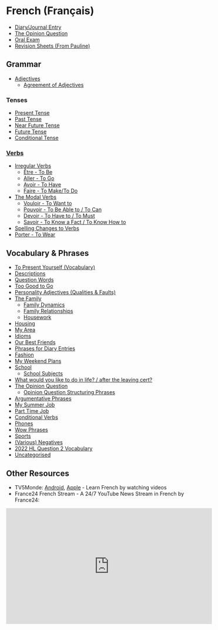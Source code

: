 # French (Français)

- [Diary/Journal Entry](diary-entry.md)
- [The Opinion Question](opinion-question.md)
- [Oral Exam](oral-exam.md)
- [Revision Sheets (From Pauline)](pauline-revision-sheets.md)

## Grammar

- [Adjectives](grammar/adjectives.md)
  - [Agreement of Adjectives](grammar/adjectives/agreement-of-adjectives.md)

### Tenses

- [Present Tense](grammar/tenses/present-tense.md)
- [Past Tense](grammar/tenses/past-tense.md)
- [Near Future Tense](grammar/tenses/near-future-tense.md)
- [Future Tense](grammar/tenses/future-tense.md)
- [Conditional Tense](grammar/tenses/conditional-tense.md)

### [Verbs](grammar/verbs/verbs.md)

- [Irregular Verbs](grammar/verbs/verbs.md#irregular-verbs) <!--In Anki-->
  - [Être - To Be](grammar/verbs/verbs.md#être---to-be) <!--In Anki-->
  - [Aller - To Go](grammar/verbs/verbs.md#aller---to-go) <!--In Anki-->
  - [Avoir - To Have](grammar/verbs/verbs.md#avoir---to-have) <!--In Anki-->
  - [Faire - To Make/To Do](grammar/verbs/verbs.md#faire---to-maketo-do) <!--In Anki-->
- [The Modal Verbs](grammar/verbs/verbs.md#the-modal-verbs) 
  - [Vouloir - To Want to](grammar/verbs/verbs.md#vouloir---to-want-to)
  - [Pouvoir - To Be Able to / To Can](grammar/verbs/verbs.md#pouvoir---to-be-able-to--to-can)
  - [Devoir - To Have to / To Must](grammar/verbs/verbs.md#devoir---to-have-to--to-must)
  - [Savoir - To Know a Fact / To Know How to](grammar/verbs/verbs.md#savoir----to-know-a-fact--to-know-how-to)
- [Spelling Changes to Verbs](grammar/verbs/spelling-changes-to-verbs.md)
- [Porter - To Wear](grammar/verbs/verbs.md#porter---to-wear) <!--In Anki-->

## Vocabulary & Phrases

- [To Present Yourself (Vocabulary)](vocabulary/to-present-yourself.md) <!--In Anki-->
- [Descriptions](vocabulary/descriptions.md) <!--In Anki-->
- [Question Words](vocabulary/question-words.md)
- [Too Good to Go](vocabulary/too-good-to-go.md)
- [Personality Adjectives (Qualities & Faults)](vocabulary/personality-adjectives.md) <!--In Anki-->
- [The Family](vocabulary/family/family.md) <!--In Anki-->
  - [Family Dynamics](vocabulary/family/family-dynamics.md) <!--In Anki-->
  - [Family Relationships](vocabulary/family/family-relationships.md) <!--In Anki-->
  - [Housework](vocabulary/family/housework.md) <!--In Anki-->
- [Housing](vocabulary/housing.md) <!--In Anki-->
- [My Area](vocabulary/my-area.md) <!--In Anki-->
- [Idioms](vocabulary/idioms.md) <!--In Anki-->
- [Our Best Friends](vocabulary/our-best-friends.md) <!--In Anki-->
- [Phrases for Diary Entries](vocabulary/diary-entry-phrases.md) <!--In Anki-->
- [Fashion](vocabulary/fashion.md) <!--In Anki-->
- [My Weekend Plans](vocabulary/my-weekend-plans.md) <!--In Anki-->
- [School](vocabulary/school.md) <!--In Anki-->
  - [School Subjects](vocabulary/school-subjects.md) <!--In Anki-->
- [What would you like to do in life? / after the leaving cert?](vocabulary/do-in-life.md) <!--In Anki-->
- [The Opinion Question](vocabulary/opinion-question.md) <!--In Anki-->
  - [Opinion Question Structuring Phrases](vocabulary/opinion-question-structuring-phrases.md) <!--In Anki-->
- [Argumentative Phrases](vocabulary/argumentative-phrases.md) <!--In Anki-->
- [My Summer Job](vocabulary/my-summer-job.md) <!--In Anki-->
- [Part Time Job](vocabulary/part-time-job.md) <!--In Anki-->
- [Conditional Verbs](vocabulary/conditional-verbs.md) <!--In Anki-->
- [Phones](vocabulary/phones.md) <!--In Anki-->
- [Wow Phrases](vocabulary/wow-phrases.md) <!--In Anki-->
- [Sports](vocabulary/sports.md)
- [(Various) Negatives](vocabulary/negatives.md)
- [2022 HL Question 2 Vocabulary](vocabulary/2022-hl-question-2-vocabulary.md) <!--In Anki-->
- [Uncategorised](vocabulary/uncategorised.md) <!--Most In Anki-->

## Other Resources
- TV5Monde: [Android](https://play.google.com/store/apps/details?id=com.tv5monde.apprendre&hl=en_US&gl=US), [Apple](https://apps.apple.com/us/app/tv5monde-learn-french/id1482250598) - Learn French by watching videos
- France24 French Stream - A 24/7 YouTube News Stream in French by France24:
<iframe width="560" height="315" src="https://www.youtube.com/embed/u9foWyMSATM" title="YouTube video player" frameborder="0" allow="accelerometer; autoplay; clipboard-write; encrypted-media; gyroscope; picture-in-picture" allowfullscreen></iframe>
